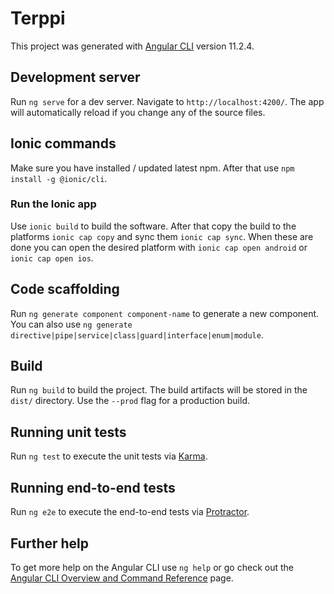 # Terppi
This project was generated with [Angular CLI](https://github.com/angular/angular-cli) version 11.2.4.

## Development server
Run `ng serve` for a dev server. Navigate to `http://localhost:4200/`. The app will automatically reload if you change any of the source files.

## Ionic commands
Make sure you have installed / updated latest npm. After that use `npm install -g @ionic/cli`.

### Run the Ionic app
Use `ionic build` to build the software. After that copy the build to the platforms `ionic cap copy` and sync them `ionic cap sync`. When these are done you can open the desired platform with `ionic cap open android` or `ionic cap open ios`.

## Code scaffolding
Run `ng generate component component-name` to generate a new component. You can also use `ng generate directive|pipe|service|class|guard|interface|enum|module`.

## Build
Run `ng build` to build the project. The build artifacts will be stored in the `dist/` directory. Use the `--prod` flag for a production build.

## Running unit tests
Run `ng test` to execute the unit tests via [Karma](https://karma-runner.github.io).

## Running end-to-end tests
Run `ng e2e` to execute the end-to-end tests via [Protractor](http://www.protractortest.org/).

## Further help
To get more help on the Angular CLI use `ng help` or go check out the [Angular CLI Overview and Command Reference](https://angular.io/cli) page.
